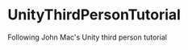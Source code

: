 UnityThirdPersonTutorial
========================

Following John Mac's Unity third person tutorial
